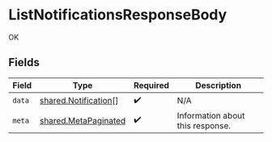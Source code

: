 # ListNotificationsResponseBody

OK


## Fields

| Field                                                               | Type                                                                | Required                                                            | Description                                                         |
| ------------------------------------------------------------------- | ------------------------------------------------------------------- | ------------------------------------------------------------------- | ------------------------------------------------------------------- |
| `data`                                                              | [shared.Notification](../../../sdk/models/shared/notification.md)[] | :heavy_check_mark:                                                  | N/A                                                                 |
| `meta`                                                              | [shared.MetaPaginated](../../../sdk/models/shared/metapaginated.md) | :heavy_check_mark:                                                  | Information about this response.                                    |